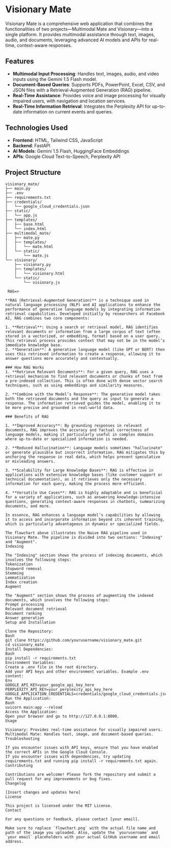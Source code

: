 
# Visionary Mate

Visionary Mate is a comprehensive web application that combines the functionalities of two projects—Multimodal Mate and Visionary—into a single platform. It provides multimodal assistance through text, images, audio, and documents, leveraging advanced AI models and APIs for real-time, context-aware responses.

## Features

- **Multimodal Input Processing**: Handles text, images, audio, and video inputs using the Gemini 1.5 Flash model.
- **Document-Based Queries**: Supports PDFs, PowerPoint, Excel, CSV, and JSON files with a Retrieval-Augmented Generation (RAG) pipeline.
- **Real-Time Assistance**: Provides voice and image processing for visually impaired users, with navigation and location services.
- **Real-Time Information Retrieval**: Integrates the Perplexity API for up-to-date information on current events and queries.

## Technologies Used

- **Frontend**: HTML, Tailwind CSS, JavaScript
- **Backend**: FastAPI
- **AI Models**: Gemini 1.5 Flash, HuggingFace Embeddings
- **APIs**: Google Cloud Text-to-Speech, Perplexity API

## Project Structure

```plaintext
visionary_mate/
├── main.py
├── .env
├── requirements.txt
├── credentials/
│   └── google_cloud_credentials.json
├── static/
│   └── app.js
├── templates/
│   ├── base.html
│   └── index.html
├── multimodal_mate/
│   ├── mate.py
│   ├── templates/
│   │   └── mate.html
│   └── static/
│       └── mate.js
└── visionary/
    ├── visionary.py
    ├── templates/
    │   └── visionary.html
    └── static/
        └── visionary.js

 RAG=>

**RAG (Retrieval-Augmented Generation)** is a technique used in natural language processing (NLP) and AI applications to enhance the performance of generative language models by integrating information retrieval capabilities. Developed initially by researchers at Facebook AI, RAG combines two core components:

1. **Retrieval**: Using a search or retrieval model, RAG identifies relevant documents or information from a large corpus of text (often stored in a vectorized, or embedding, format) based on a user query. This retrieval process provides context that may not be in the model’s immediate knowledge base.
2. **Generation**: A generative language model (like GPT or BERT) then uses this retrieved information to create a response, allowing it to answer questions more accurately and contextually.

### How RAG Works
1. **Retrieve Relevant Documents**: For a given query, RAG uses a retrieval mechanism to find relevant documents or chunks of text from a pre-indexed collection. This is often done with dense vector search techniques, such as using embeddings and similarity measures.
   
2. **Combine with the Model’s Response**: The generative model takes both the retrieved documents and the query as input to generate a response. The information retrieved guides the model, enabling it to be more precise and grounded in real-world data.

### Benefits of RAG

1. **Improved Accuracy**: By grounding responses in relevant documents, RAG improves the accuracy and factual correctness of language models, making it particularly useful in complex domains where up-to-date or specialized information is needed.

2. **Reduced Hallucination**: Language models sometimes "hallucinate" or generate plausible but incorrect information. RAG mitigates this by anchoring the response in real data, which helps prevent speculative or misleading answers.

3. **Scalability for Large Knowledge Bases**: RAG is effective in applications with extensive knowledge bases (like customer support or technical documentation), as it retrieves only the necessary information for each query, making the process more efficient.

4. **Versatile Use Cases**: RAG is highly adaptable and is beneficial for a variety of applications, such as answering knowledge-intensive questions, generating context-aware responses in chatbots, summarizing documents, and more.

In essence, RAG enhances a language model’s capabilities by allowing it to access and incorporate information beyond its inherent training, which is particularly advantageous in dynamic or specialized fields.

The flowchart above illustrates the Naive RAG pipeline used in Visionary Mate. The pipeline is divided into two sections: "Indexing" and "Augment".
Indexing

The "Indexing" section shows the process of indexing documents, which involves the following steps:
Tokenization
Stopword removal
Stemming
Lemmatization
Index creation
Augment

The "Augment" section shows the process of augmenting the indexed documents, which involves the following steps:
Prompt processing
Relevant document retrieval
Document ranking
Answer generation
Setup and Installation

Clone the Repository:
Bash
git clone https://github.com/yourusername/visionary_mate.git
cd visionary_mate
Install Dependencies:
Bash
pip install -r requirements.txt
Environment Variables:
Create a .env file in the root directory.
Add your API keys and other environment variables. Example .env content:
Env
GOOGLE_API_KEY=your_google_api_key_here
PERPLEXITY_API_KEY=your_perplexity_api_key_here
GOOGLE_APPLICATION_CREDENTIALS=credentials/google_cloud_credentials.json
Run the Application:
Bash
uvicorn main:app --reload
Access the Application:
Open your browser and go to http://127.0.0.1:8000.
Usage

Visionary: Provides real-time assistance for visually impaired users.
Multimodal Mate: Handles text, image, and document-based queries.
Troubleshooting

If you encounter issues with API keys, ensure that you have enabled the correct APIs in the Google Cloud Console.
If you encounter issues with dependencies, try updating requirements.txt and running pip install -r requirements.txt again.
Contributing

Contributions are welcome! Please fork the repository and submit a pull request for any improvements or bug fixes.
Changelog

[Insert changes and updates here]
License

This project is licensed under the MIT License.
Contact

For any questions or feedback, please contact [your email].

Make sure to replace `flowchart.png` with the actual file name and path of the image you uploaded. Also, update the `yourusername` and `your email` placeholders with your actual GitHub username and email address.
```
